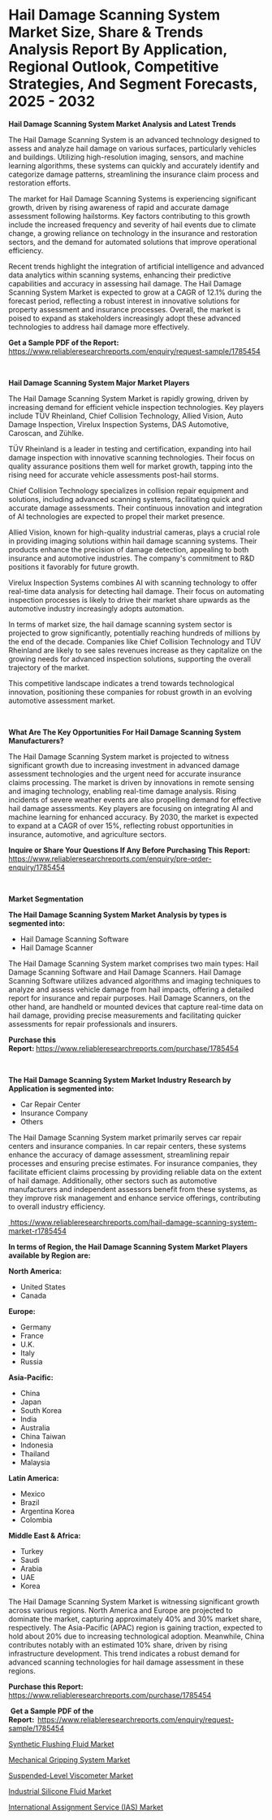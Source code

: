 <p><h1>Hail Damage Scanning System Market Size, Share & Trends Analysis Report By Application, Regional Outlook, Competitive Strategies, And Segment Forecasts, 2025 - 2032</h1></p><p><strong>Hail Damage Scanning System Market Analysis and Latest Trends</strong></p>
<p><p>The Hail Damage Scanning System is an advanced technology designed to assess and analyze hail damage on various surfaces, particularly vehicles and buildings. Utilizing high-resolution imaging, sensors, and machine learning algorithms, these systems can quickly and accurately identify and categorize damage patterns, streamlining the insurance claim process and restoration efforts.</p><p>The market for Hail Damage Scanning Systems is experiencing significant growth, driven by rising awareness of rapid and accurate damage assessment following hailstorms. Key factors contributing to this growth include the increased frequency and severity of hail events due to climate change, a growing reliance on technology in the insurance and restoration sectors, and the demand for automated solutions that improve operational efficiency.</p><p>Recent trends highlight the integration of artificial intelligence and advanced data analytics within scanning systems, enhancing their predictive capabilities and accuracy in assessing hail damage. The Hail Damage Scanning System Market is expected to grow at a CAGR of 12.1% during the forecast period, reflecting a robust interest in innovative solutions for property assessment and insurance processes. Overall, the market is poised to expand as stakeholders increasingly adopt these advanced technologies to address hail damage more effectively.</p></p>
<p><strong>Get a Sample PDF of the Report:&nbsp;</strong> <a href="https://www.reliableresearchreports.com/enquiry/request-sample/1785454?utm_campaign=7&utm_medium=2&utm_source=Github&utm_content=ia&utm_term=25032025&utm_id=hail-damage-scanning-system">https://www.reliableresearchreports.com/enquiry/request-sample/1785454</a></p>
<p>&nbsp;</p>
<p><strong>Hail Damage Scanning System Major Market Players</strong></p>
<p><p>The Hail Damage Scanning System Market is rapidly growing, driven by increasing demand for efficient vehicle inspection technologies. Key players include TÜV Rheinland, Chief Collision Technology, Allied Vision, Auto Damage Inspection, Virelux Inspection Systems, DAS Automotive, Caroscan, and Zühlke.</p><p>TÜV Rheinland is a leader in testing and certification, expanding into hail damage inspection with innovative scanning technologies. Their focus on quality assurance positions them well for market growth, tapping into the rising need for accurate vehicle assessments post-hail storms. </p><p>Chief Collision Technology specializes in collision repair equipment and solutions, including advanced scanning systems, facilitating quick and accurate damage assessments. Their continuous innovation and integration of AI technologies are expected to propel their market presence.</p><p>Allied Vision, known for high-quality industrial cameras, plays a crucial role in providing imaging solutions within hail damage scanning systems. Their products enhance the precision of damage detection, appealing to both insurance and automotive industries. The company's commitment to R&D positions it favorably for future growth.</p><p>Virelux Inspection Systems combines AI with scanning technology to offer real-time data analysis for detecting hail damage. Their focus on automating inspection processes is likely to drive their market share upwards as the automotive industry increasingly adopts automation.</p><p>In terms of market size, the hail damage scanning system sector is projected to grow significantly, potentially reaching hundreds of millions by the end of the decade. Companies like Chief Collision Technology and TÜV Rheinland are likely to see sales revenues increase as they capitalize on the growing needs for advanced inspection solutions, supporting the overall trajectory of the market. </p><p>This competitive landscape indicates a trend towards technological innovation, positioning these companies for robust growth in an evolving automotive assessment market.</p></p>
<p>&nbsp;</p>
<p><strong>What Are The Key Opportunities For Hail Damage Scanning System Manufacturers?</strong></p>
<p><p>The Hail Damage Scanning System market is projected to witness significant growth due to increasing investment in advanced damage assessment technologies and the urgent need for accurate insurance claims processing. The market is driven by innovations in remote sensing and imaging technology, enabling real-time damage analysis. Rising incidents of severe weather events are also propelling demand for effective hail damage assessments. Key players are focusing on integrating AI and machine learning for enhanced accuracy. By 2030, the market is expected to expand at a CAGR of over 15%, reflecting robust opportunities in insurance, automotive, and agriculture sectors.</p></p>
<p><strong>Inquire or Share Your Questions If Any Before Purchasing This Report:</strong> <a href="https://www.reliableresearchreports.com/enquiry/pre-order-enquiry/1785454?utm_campaign=7&utm_medium=2&utm_source=Github&utm_content=ia&utm_term=25032025&utm_id=hail-damage-scanning-system">https://www.reliableresearchreports.com/enquiry/pre-order-enquiry/1785454</a></p>
<p>&nbsp;</p>
<p><strong>Market Segmentation</strong></p>
<p><strong>The Hail Damage Scanning System Market Analysis by types is segmented into:</strong></p>
<p><ul><li>Hail Damage Scanning Software</li><li>Hail Damage Scanner</li></ul></p>
<p><p>The Hail Damage Scanning System market comprises two main types: Hail Damage Scanning Software and Hail Damage Scanners. Hail Damage Scanning Software utilizes advanced algorithms and imaging techniques to analyze and assess vehicle damage from hail impacts, offering a detailed report for insurance and repair purposes. Hail Damage Scanners, on the other hand, are handheld or mounted devices that capture real-time data on hail damage, providing precise measurements and facilitating quicker assessments for repair professionals and insurers.</p></p>
<p><strong>Purchase this Report:&nbsp;</strong><a href="https://www.reliableresearchreports.com/purchase/1785454?utm_campaign=7&utm_medium=2&utm_source=Github&utm_content=ia&utm_term=25032025&utm_id=hail-damage-scanning-system">https://www.reliableresearchreports.com/purchase/1785454</a></p>
<p>&nbsp;</p>
<p><strong>The Hail Damage Scanning System Market Industry Research by Application is segmented into:</strong></p>
<p><ul><li>Car Repair Center</li><li>Insurance Company</li><li>Others</li></ul></p>
<p><p>The Hail Damage Scanning System market primarily serves car repair centers and insurance companies. In car repair centers, these systems enhance the accuracy of damage assessment, streamlining repair processes and ensuring precise estimates. For insurance companies, they facilitate efficient claims processing by providing reliable data on the extent of hail damage. Additionally, other sectors such as automotive manufacturers and independent assessors benefit from these systems, as they improve risk management and enhance service offerings, contributing to overall industry efficiency.</p></p>
<p><a href="https://www.reliableresearchreports.com/hail-damage-scanning-system-market-r1785454?utm_campaign=7&utm_medium=2&utm_source=Github&utm_content=ia&utm_term=25032025&utm_id=hail-damage-scanning-system">&nbsp;https://www.reliableresearchreports.com/hail-damage-scanning-system-market-r1785454</a></p>
<p><strong>In terms of Region, the Hail Damage Scanning System Market Players available by Region are:</strong></p>
<p>
    <p> <strong> North America: </strong>
        <ul>
            <li>United States</li>
            <li>Canada</li>
        </ul>
        </p> 
    <p> <strong> Europe: </strong>
        <ul>
            <li>Germany</li>
            <li>France</li>
            <li>U.K.</li>
            <li>Italy</li>
            <li>Russia</li>
        </ul>
        </p> 
    <p> <strong> Asia-Pacific: </strong>
        <ul>
            <li>China</li>
            <li>Japan</li>
            <li>South Korea</li>
            <li>India</li>
            <li>Australia</li>
            <li>China Taiwan</li>
            <li>Indonesia</li>
            <li>Thailand</li>
            <li>Malaysia</li>
        </ul>
        </p> 
    <p> <strong> Latin America: </strong>
        <ul>
            <li>Mexico</li>
            <li>Brazil</li>
            <li>Argentina Korea</li>
            <li>Colombia</li>
        </ul>
        </p> 
    <p> <strong> Middle East & Africa: </strong>
        <ul>
            <li>Turkey</li>
            <li>Saudi</li>
            <li>Arabia</li>
            <li>UAE</li>
            <li>Korea</li>
        </ul>
    </p>
    </p>
<p><p>The Hail Damage Scanning System Market is witnessing significant growth across various regions. North America and Europe are projected to dominate the market, capturing approximately 40% and 30% market share, respectively. The Asia-Pacific (APAC) region is gaining traction, expected to hold about 20% due to increasing technological adoption. Meanwhile, China contributes notably with an estimated 10% share, driven by rising infrastructure development. This trend indicates a robust demand for advanced scanning technologies for hail damage assessment in these regions.</p></p>
<p><strong>Purchase this Report: </strong><a href="https://www.reliableresearchreports.com/purchase/1785454?utm_campaign=7&utm_medium=2&utm_source=Github&utm_content=ia&utm_term=25032025&utm_id=hail-damage-scanning-system">https://www.reliableresearchreports.com/purchase/1785454</a></p>
<p>&nbsp;<strong>Get a Sample PDF of the Report:&nbsp;&nbsp;</strong><a href="https://www.reliableresearchreports.com/enquiry/request-sample/1785454?utm_campaign=7&utm_medium=2&utm_source=Github&utm_content=ia&utm_term=25032025&utm_id=hail-damage-scanning-system">https://www.reliableresearchreports.com/enquiry/request-sample/1785454</a></p>
<p><strong></strong></p>
<p><p><a href="https://github.com/joubehobock75/Market-Research-Report-List-1/blob/main/synthetic-flushing-fluid-market.md?utm_campaign=7&utm_medium=2&utm_source=Github&utm_content=ia&utm_term=25032025&utm_id=hail-damage-scanning-system">Synthetic Flushing Fluid Market</a></p><p><a href="https://github.com/vigatoimrene04/Market-Research-Report-List-1/blob/main/mechanical-gripping-system-market.md?utm_campaign=7&utm_medium=2&utm_source=Github&utm_content=ia&utm_term=25032025&utm_id=hail-damage-scanning-system">Mechanical Gripping System Market</a></p><p><a href="https://github.com/gasiorgary79/Market-Research-Report-List-1/blob/main/suspended-level-viscometer-market.md?utm_campaign=7&utm_medium=2&utm_source=Github&utm_content=ia&utm_term=25032025&utm_id=hail-damage-scanning-system">Suspended-Level Viscometer Market</a></p><p><a href="https://github.com/supashcriana/Market-Research-Report-List-1/blob/main/industrial-silicone-fluid-market.md?utm_campaign=7&utm_medium=2&utm_source=Github&utm_content=ia&utm_term=25032025&utm_id=hail-damage-scanning-system">Industrial Silicone Fluid Market</a></p><p><a href="https://github.com/bufkamaiahi7/Market-Research-Report-List-1/blob/main/international-assignment-service-ias-market.md?utm_campaign=7&utm_medium=2&utm_source=Github&utm_content=ia&utm_term=25032025&utm_id=hail-damage-scanning-system">International Assignment Service (IAS) Market</a></p></p>